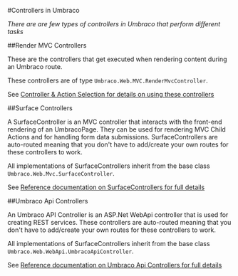 #Controllers in Umbraco

_There are are few types of controllers in Umbraco that perform different tasks_

##Render MVC Controllers

These are the controllers that get executed when rendering content during an Umbraco route. 

These controllers are of type `Umbraco.Web.MVC.RenderMvcController`.

See [Controller & Action Selection for details on using these controllers](../Default-Routing/Controller-Selection/)

##Surface Controllers

A SurfaceController is an MVC controller that interacts with the front-end rendering of an UmbracoPage. 
They can be used for rendering MVC Child Actions and for handling form data submissions. 
SurfaceControllers are auto-routed meaning that you don't have to add/create your own routes for these controllers to work. 

All implementations of SurfaceControllers inherit from the base class `Umbraco.Web.Mvc.SurfaceController`.

See [Reference documentation on SurfaceControllers for full details](../../../Reference/Routing/surface-controllers.md)

##Umbraco Api Controllers   

An Umbraco API Controller is an ASP.Net WebApi controller that is used for creating REST services. 
These controllers are auto-routed meaning that you don't have to add/create your own routes for these controllers to work.

All implementations of SurfaceControllers inherit from the base class `Umbraco.Web.WebApi.UmbracoApiController`.

See [Reference documentation on Umbraco Api Controllers for full details](../../../Reference/Routing/WebApi/index.md)